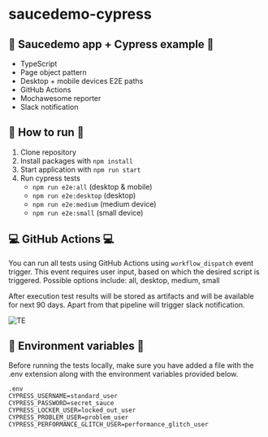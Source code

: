# saucedemo-cypress

## :notebook_with_decorative_cover: Saucedemo app + Cypress example :notebook_with_decorative_cover:

- TypeScript
- Page object pattern
- Desktop + mobile devices E2E paths
- GitHub Actions
- Mochawesome reporter
- Slack notification

## :hammer: How to run :hammer:

1. Clone repository
2. Install packages with `npm install`
3. Start application with `npm run start`
4. Run cypress tests
   - `npm run e2e:all` (desktop & mobile)
   - `npm run e2e:desktop` (desktop)
   - `npm run e2e:medium` (medium device)
   - `npm run e2e:small` (small device)

## :computer: GitHub Actions :computer:

You can run all tests using GitHub Actions using `workflow_dispatch` event trigger. This event requires user input, based on which the desired script is triggered. Possible options include: all, desktop, medium, small

After execution test results will be stored as artifacts and will be available for next 90 days. Apart from that pipeline will trigger slack notification.

![TE](https://github.com/b0ratt/saucedemo-cypress-ts/assets/65670977/9eddf856-2e4c-4642-9125-20c18167db8f)

## :stop_sign: Environment variables :stop_sign:

Before running the tests locally, make sure you have added a file with the .env extension along with the environment variables provided below.

```
.env
CYPRESS_USERNAME=standard_user
CYPRESS_PASSWORD=secret_sauce
CYPRESS_LOCKER_USER=locked_out_user
CYPRESS_PROBLEM_USER=problem_user
CYPRESS_PERFORMANCE_GLITCH_USER=performance_glitch_user
```
